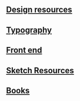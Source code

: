## [Design resources](/DesignResources.md)

## [Typography](/Typography.md)

## [Front end](/Frontend.md)

## [Sketch Resources](/Sketch.md)
  
## [Books](/books.md)


